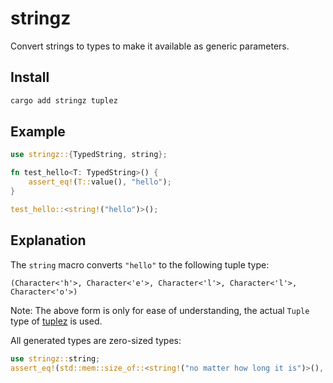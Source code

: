 # stringz

Convert strings to types to make it available as generic parameters.

## Install

```bash
cargo add stringz tuplez
```

## Example

```rust
use stringz::{TypedString, string};

fn test_hello<T: TypedString>() {
    assert_eq!(T::value(), "hello");
}

test_hello::<string!("hello")>();
```

## Explanation

The `string` macro converts `"hello"` to the following tuple type:

```text
(Character<'h'>, Character<'e'>, Character<'l'>, Character<'l'>, Character<'o'>)
```

Note: The above form is only for ease of understanding, the actual `Tuple` type of
[tuplez](https://docs.rs/tuplez) is used.

All generated types are zero-sized types:

```rust
use stringz::string;
assert_eq!(std::mem::size_of::<string!("no matter how long it is")>(), 0);
```
